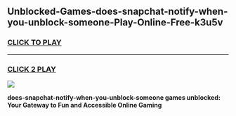 
## Unblocked-Games-does-snapchat-notify-when-you-unblock-someone-Play-Online-Free-k3u5v
<h3>
<a href="https://premium76.site?title=does-snapchat-notify-when-you-unblock-someone&ref=26A">CLICK TO PLAY</a></h3>
<hr>

<h3>
<a href="https://premium76.site?title=does-snapchat-notify-when-you-unblock-someone&ref=26A">CLICK 2 PLAY</a>
  
</h3>

<a href="https://premium76.site?title=does-snapchat-notify-when-you-unblock-someone&ref=26A"><img src="https://clearcache.store/games.png"></a>


**does-snapchat-notify-when-you-unblock-someone games unblocked: Your Gateway to Fun and Accessible Online Gaming**
